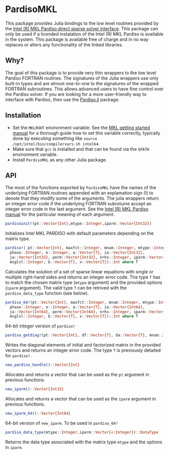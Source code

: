 # PardisoMKL

This package provides Julia bindings to the low level routines provided by the [Intel (R) MKL Pardiso direct sparse solver interface](https://software.intel.com/en-us/mkl-developer-reference-fortran-intel-mkl-pardiso-parallel-direct-sparse-solver-interface). This package can only be used if a licended instalation of the Intel (R) MKL Pardiso is available in the system.  This package is available free of charge and in no way replaces or alters any functionality of the linked libraries.

## Why?

The goal of this package is to provide very thin wrappers to the low level Pardiso FORTRAN routines. The signatures of the Julia wrappers use only built-in types and are almost one-to-one to the signatures of the wrapped FORTRAN subroutines. This allows advanced users to have fine control over the Pardiso solver. If you are looking for a more user-friendly way to interface with Pardiso, then use the [Pardiso.jl](https://github.com/JuliaSparse/Pardiso.jl) package.

## Installation

* Set the `MKLROOT` environment variable. See the [MKL getting started manual](https://software.intel.com/en-us/articles/intel-mkl-103-getting-started) for a thorough guide how to set this variable correctly, typically done by executing something like `source /opt/intel/bin/compilervars.sh intel64`.
* Make sure that `gcc` is installed and that can be found via the `$PATH` environment variable.
* Install `PardisoMKL` as any other Julia package.

## API

The most of the functions exported by `PardisoMKL` have the names of the underlying FORTRAN routines appended with an explamation sign (!) to denote that they modify some of the arguments. The julia wrappers return an integer error code if the underlying FORTRAN subrotuine accept an integer error code in the last argument. See the [Intel (R) MKL Pardiso manual](https://software.intel.com/en-us/mkl-developer-reference-fortran-intel-mkl-pardiso-parallel-direct-sparse-solver-interface) for the particular meaning of each argument.


```julia
pardisoinit!(pt::Vector{Int},mtype::Integer,iparm::Vector{Int32})
```
Initializes Intel MKL PARDISO with default parameters depending on the matrix type.

```julia
pardiso!( pt::Vector{Int}, maxfct::Integer, mnum::Integer, mtype::Integer,
  phase::Integer, n::Integer, a::Vector{T}, ia::Vector{Int32},
  ja::Vector{Int32}, perm::Vector{Int32}, nrhs::Integer, iparm::Vector{Int32},
  msglvl::Integer, b::Vector{T}, x::Vector{T})::Int where T
```
Calculates the solution of a set of sparse linear equations with single or multiple right-hand sides and returns an integer error code. The type `T` has to match the chosen matrix type (`mtype` argument) and the provided options (`iparm` argument). The valid type `T` can be retrived with the `pardiso_data_type` function (see below).


```julia
pardiso_64!(pt::Vector{Int}, maxfct::Integer, mnum::Integer, mtype::Integer,
  phase::Integer, n::Integer, a::Vector{T}, ia::Vector{Int64},
  ja::Vector{Int64}, perm::Vector{Int64}, nrhs::Integer, iparm::Vector{Int64},
  msglvl::Integer, b::Vector{T}, x::Vector{T})::Int where T
```
64-bit integer version of `pardiso!`


```julia
pardiso_getdiag!(pt::Vector{Int}, df::Vector{T}, da::Vector{T}, mnum::Integer)::Int where T
```
Writes the diagonal elements of initial and factorized matrix in the provided vectors and returns an integer error code. The type `T` is previously detailed for `pardiso!`.

```julia
new_pardiso_handle()::Vector{Int}
```
Allocates and returns a vector that can be used as the `pt` argument in previous functions.

```julia
new_iparm()::Vector{Int32}
```
Allocates and returns a vector that can be used as the `iparm` argument in previous functions.


```julia
new_iparm_64()::Vector{Int64}
```
64-bit version of `new_iparm`. To be used in `pardiso_64!`

```julia
pardiso_data_type(mtype::Integer,iparm::Vector{<:Integer})::DataType
```
Returns the data type associated with the  matrix type `mtype` and the options in `iparm`.

